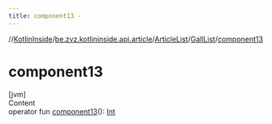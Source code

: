 ```yaml
---
title: component13 -
---
```

//[KotlinInside](../../../index.md)/[be.zvz.kotlininside.api.article](../../index.md)/[ArticleList](../index.md)/[GallList](index.md)/[component13](component13.md)



# component13  
[jvm]  
Content  
operator fun [component13](component13.md)(): [Int](https://kotlinlang.org/api/latest/jvm/stdlib/kotlin/-int/index.html)  



